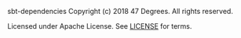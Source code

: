 sbt-dependencies
Copyright (c) 2018 47 Degrees.  All rights reserved.

Licensed under Apache License. See [LICENSE](LICENSE) for terms.